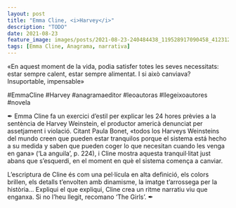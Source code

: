 ```yaml
---
layout: post
title: "Emma Cline, <i>Harvey</i>"
description: "TODO"
date: 2021-08-23
feature_image: images/posts/2021-08-23-240484438_119528917090458_4123124945467473415_n_18248332132021100.jpg
tags: [Emma Cline, Anagrama, narrativa]
---
```


«En aquest moment de la vida, podia satisfer totes les seves necessitats: estar sempre calent, estar sempre alimentat. I si això canviava? Insuportable, impensable»
<!--more-->

#EmmaCline #Harvey #anagramaeditor #leoautoras #llegeixoautores #novela

✒ Emma Cline fa un exercici d’estil per explicar les 24 hores prèvies a la sentència de Harvey Weinstein, el productor americà denunciat per assetjament i violació. Citant Paula Bonet, «todos los Harveys Weinsteins del mundo creen que pueden estar tranquilos porque el sistema está hecho a su medida y saben que pueden coger lo que necesitan cuando les venga en gana» (‘La anguila’, p. 224), i Cline mostra aquesta tranquil·litat just abans que s’esquerdi, en el moment en què el sistema comença a canviar.

L’escriptura de Cline és com una pel·lícula en alta definició, els colors brillen, els detalls t’envolten amb dinamisme, la imatge t’arrossega per la història... Expliqui el que expliqui, Cline crea un ritme narratiu viu que enganxa. Si no l’heu llegit, recomano ‘The Girls’. ✒
